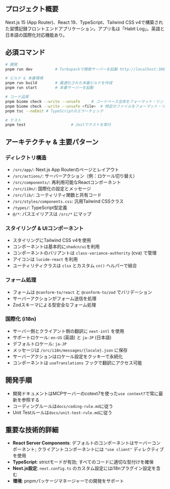 ## プロジェクト概要
Next.js 15 (App Router)、React 19、TypeScript、Tailwind CSS v4で構築された習慣記録フロントエンドアプリケーション。アプリ名は「Habit Log」。英語と日本語の国際化対応機能あり。

## 必須コマンド
```bash
# 開発
pnpm run dev          # Turbopackで開発サーバーを起動 http://localhost:3000

# ビルド & 本番環境
pnpm run build        # 最適化された本番ビルドを作成
pnpm run start        # 本番サーバーを起動

# コード品質
pnpm biome check --write --unsafe     # コードベース全体をフォーマット・リント
pnpm biome check --write --unsafe <file>  # 特定のファイルをフォーマット・リント
pnpm tsc --noEmit # TypeScriptのエラーチェック

# テスト
pnpm test                    # Jestでテストを実行
```

## アーキテクチャ & 主要パターン

### ディレクトリ構造
- `/src/app/`: Next.js App Routerのページとレイアウト
- `/src/actions/`: サーバーアクション（例：ロケール切り替え）
- `/src/components/`: 再利用可能なReactコンポーネント
- `/src/i18n/`: 国際化の設定とメッセージ
- `/src/lib/`: ユーティリティ関数と共有コード
- `/src/styles/components.css`: 汎用Tailwind CSSクラス
- `/types/`: TypeScript型定義
- `@/*`: パスエイリアスは `/src/*` にマップ

### スタイリング & UIコンポーネント
- スタイリングにTailwind CSS v4を使用
- コンポーネントは基本的に`shadcn/ui`を利用
- コンポーネントのバリアントは `class-variance-authority` (cva) で管理
- アイコンは `lucide-react` を利用
- ユーティリティクラスは `clsx` とカスタム `cn()` ヘルパーで結合

### フォーム処理
- フォームは `@conform-to/react` と `@conform-to/zod` でバリデーション
- サーバーアクションがフォーム送信を処理
- Zodスキーマによる型安全なフォーム処理

### 国際化 (i18n)
- サーバー側とクライアント側の翻訳に `next-intl` を使用
- サポートロケール: `en-US` (英語) と `ja-JP` (日本語)
- デフォルトロケール: `ja-JP`
- メッセージは `/src/i18n/messages/{locale}.json` に保存
- サーバーアクションはロケール設定をクッキーで永続化
- コンポーネントは `useTranslations` フックで翻訳にアクセス可能

## 開発手順
- 開発ドキュメントはMCPサーバーのcotext7を使った`use context7`で常に最新を参照する
- コーディングルールは`docs/coding-rule.md`に従う
- Unit Testルールは`docs/unit-test-rule.md`に従う

## 重要な技術的詳細
- **React Server Components**: デフォルトのコンポーネントはサーバーコンポーネント; クライアントコンポーネントには `"use client"` ディレクティブを使用
- **TypeScript**: strictモードが有効; すべてのコードに適切な型付けを確保
- **Next.js設定**: `next.config.ts` のカスタム設定にはi18nプラグイン設定を含む
- **環境**: pnpmパッケージマネージャーでの開発をサポート